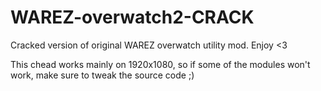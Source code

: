 # WAREZ-overwatch2-CRACK
Cracked version of original WAREZ overwatch utility mod. Enjoy &lt;3

This chead works mainly on 1920x1080, so if some of the modules won't work, make sure to tweak the source code ;)
